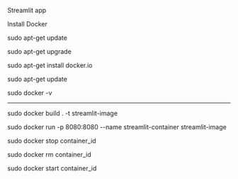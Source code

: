 Streamlit app

Install Docker

sudo apt-get update

sudo apt-get upgrade

sudo apt-get install docker.io

sudo apt-get update

sudo docker -v

-----------


sudo docker build . -t streamlit-image

sudo docker run -p 8080:8080 --name streamlit-container streamlit-image

sudo docker stop container_id

sudo docker rm container_id

sudo docker start container_id

